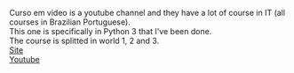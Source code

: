 Curso em video is a youtube channel and they have a lot of course in IT (all courses in Brazilian Portuguese). <br/>
This one is specifically in Python 3 that I've been done.<br/>
The course is splitted in world 1, 2 and 3.<br/>
[Site](https://www.cursoemvideo.com/curso/)<br/>
[Youtube](https://youtube.com/playlist?list=PLvE-ZAFRgX8hnECDn1v9HNTI71veL3oW0)<br/>